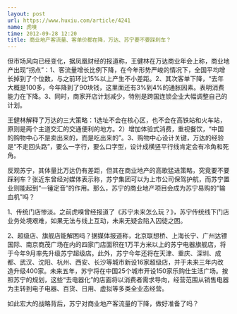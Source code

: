 ```yaml
---
layout: post
url: https://www.huxiu.com/article/4241
name: 虎嗅
time: 2012-09-28 12:20
title: 商业地产客流量、客单价都在降，万达、苏宁要不要踩刹车？
---
```

但市场风向已经变化，据凤凰财经的报道称，王健林在万达商业年会上称，商业地产出现“拐点”：1、客流量增长比例下降，在今年形势严峻的情况下，全国平均增长掉到了个位数，与之前环比15%以上产生不小差距。2、其次客单下降，“去年大概是100多，今年降到了90块钱，这里面还有3%到4%的通胀因素。表明消费能力在下降。3、同时，商家开店计划减少，特别是跨国连锁企业大幅调整自己的计划。

王健林解释了万达的三大策略：1选址不会在核心区，也不会在高铁站和火车站，原则是两个主道交汇的交通便利的地方。2）增加体验式消费，重视餐饮，“中国的购物中心不是卖出来的，而是吃出来的”。3、购物中心设计关键，万达的经验是“不走回头路”，要么一字行，要么口字型，设计成横竖平行线肯定会有冷角和死角。

反观苏宁，其体量比万达仍有差距，但其在商业地产的高歌猛进策略，究竟要不要踩刹车？张近东曾经对媒体表示称，苏宁集团可以为上市公司保驾护航，而苏宁置业则能起到“一锤定音”的作用。那么，苏宁的商业地产项目会成为苏宁易购的“输血机”吗？

1、传统门店惨淡。之前虎嗅曾经报道了《苏宁未来怎么玩？》，苏宁传统线下门店业务处境艰难，如果无法与线上互动，未来无疑会陷入囚徒之困。

2、超级店、旗舰店能解困吗？据媒体报道称，北京联想桥、上海长宁、广州达镖国际、南京商茂广场在内的四家门店面积在1万平方米以上的苏宁电器旗舰店，将于今年9月率先升级苏宁超级店。此外，苏宁今年还将在天津、重庆、深圳、成都、武汉、沈阳、杭州、西安、长沙等城市新设16家超级店，并于未来三年内改造升级400家。未来五年，苏宁将在中国25个城市开设150家乐购仕生活广场。按照苏宁的规划，这些“去电器化”的店面将以消费者需求导向，经营范围从销售电器为主转到电子电器、百货、日用、虚拟等多类全业态经营。

如此宏大的战略背后，苏宁对商业地产客流量的下降，做好准备了吗？


